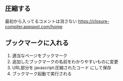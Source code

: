 ## 圧縮する
最初から入ってるコメントは消さない
https://closure-compiler.appspot.com/home

## ブックマークに入れる
1. 適当なページをブックマーク
2. 追加したブックマークの名前をわかりやすいものに変更
3. URL部分を javascript:圧縮されたコード にして保存
4. ブックマーク起動で実行される